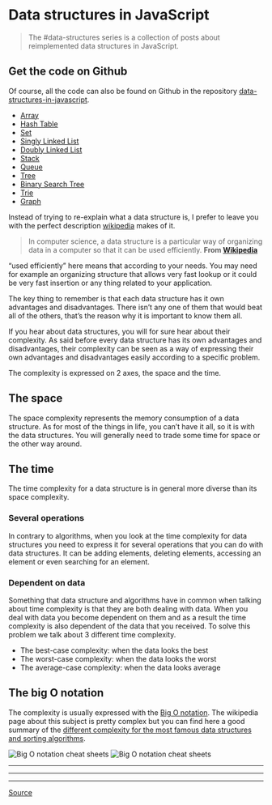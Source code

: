 Data structures in JavaScript
=============================

> The \#data-structures series is a collection of posts about reimplemented data structures in JavaScript.

Get the code on Github
----------------------

Of course, all the code can also be found on Github in the repository [data-structures-in-javascript](https://github.com/benoitvallon/computer-science-in-javascript/tree/master/data-structures-in-javascript).

-   [Array](chrome-extension://cjedbglnccaioiolemnfhjncicchinao/data-structures-in-javascript/the-array-data-structure)
-   [Hash Table](chrome-extension://cjedbglnccaioiolemnfhjncicchinao/data-structures-in-javascript/the-hash-table-data-structure)
-   [Set](chrome-extension://cjedbglnccaioiolemnfhjncicchinao/data-structures-in-javascript/the-set-data-structure)
-   [Singly Linked List](chrome-extension://cjedbglnccaioiolemnfhjncicchinao/data-structures-in-javascript/the-singly-linked-list-data-structure)
-   [Doubly Linked List](chrome-extension://cjedbglnccaioiolemnfhjncicchinao/data-structures-in-javascript/the-doubly-linked-list-data-structure)
-   [Stack](chrome-extension://cjedbglnccaioiolemnfhjncicchinao/data-structures-in-javascript/the-stack-data-structure)
-   [Queue](chrome-extension://cjedbglnccaioiolemnfhjncicchinao/data-structures-in-javascript/the-queue-data-structure)
-   [Tree](chrome-extension://cjedbglnccaioiolemnfhjncicchinao/data-structures-in-javascript/the-tree-data-structure)
-   [Binary Search Tree](chrome-extension://cjedbglnccaioiolemnfhjncicchinao/data-structures-in-javascript/the-binary-search-tree-data-structure)
-   [Trie](chrome-extension://cjedbglnccaioiolemnfhjncicchinao/data-structures-in-javascript/the-trie-data-structure)
-   [Graph](chrome-extension://cjedbglnccaioiolemnfhjncicchinao/data-structures-in-javascript/the-graph-data-structure)

Instead of trying to re-explain what a data structure is, I prefer to leave you with the perfect description [wikipedia](https://en.wikipedia.org/wiki/Data_structure) makes of it.

> In computer science, a data structure is a particular way of organizing data in a computer so that it can be used efficiently. **From [Wikipedia](https://en.wikipedia.org/wiki/Data_structure)**

“used efficiently” here means that according to your needs. You may need for example an organizing structure that allows very fast lookup or it could be very fast insertion or any thing related to your application.

The key thing to remember is that each data structure has it own advantages and disadvantages. There isn’t any one of them that would beat all of the others, that’s the reason why it is important to know them all.

If you hear about data structures, you will for sure hear about their complexity. As said before every data structure has its own advantages and disadvantages, their complexity can be seen as a way of expressing their own advantages and disadvantages easily according to a specific problem.

The complexity is expressed on 2 axes, the space and the time.

The space
---------

The space complexity represents the memory consumption of a data structure. As for most of the things in life, you can’t have it all, so it is with the data structures. You will generally need to trade some time for space or the other way around.

The time
--------

The time complexity for a data structure is in general more diverse than its space complexity.

### Several operations

In contrary to algorithms, when you look at the time complexity for data structures you need to express it for several operations that you can do with data structures. It can be adding elements, deleting elements, accessing an element or even searching for an element.

### Dependent on data

Something that data structure and algorithms have in common when talking about time complexity is that they are both dealing with data. When you deal with data you become dependent on them and as a result the time complexity is also dependent of the data that you received. To solve this problem we talk about 3 different time complexity.

-   The best-case complexity: when the data looks the best
-   The worst-case complexity: when the data looks the worst
-   The average-case complexity: when the data looks average

The big O notation
------------------

The complexity is usually expressed with the [Big O notation](https://en.wikipedia.org/wiki/Big_O_notation). The wikipedia page about this subject is pretty complex but you can find here a good summary of the [different complexity for the most famous data structures and sorting algorithms](http://bigocheatsheet.com/).

![Big O notation cheat sheets](chrome-extension://cjedbglnccaioiolemnfhjncicchinao/img/2016-01-11-data-structures-in-javascript/big-o.png "Big O notation cheat sheets") ![Big O notation cheat sheets](chrome-extension://cjedbglnccaioiolemnfhjncicchinao/img/2016-01-11-data-structures-in-javascript/big-o-complexity.png "Big O notation cheat sheets")

------------------------------------------------------------------------

------------------------------------------------------------------------

------------------------------------------------------------------------

[Source](https://blog.benoitvallon.com/data-structures-in-javascript/data-structures-in-javascript/)
